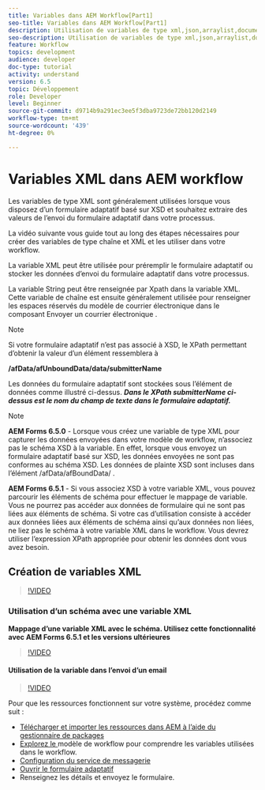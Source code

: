 ```yaml
---
title: Variables dans AEM Workflow[Part1]
seo-title: Variables dans AEM Workflow[Part1]
description: Utilisation de variables de type xml,json,arraylist,document dans le processus aem
seo-description: Utilisation de variables de type xml,json,arraylist,document dans le processus aem
feature: Workflow
topics: development
audience: developer
doc-type: tutorial
activity: understand
version: 6.5
topic: Développement
role: Developer
level: Beginner
source-git-commit: d9714b9a291ec3ee5f3dba9723de72bb120d2149
workflow-type: tm+mt
source-wordcount: '439'
ht-degree: 0%

---
```



# Variables XML dans AEM workflow

Les variables de type XML sont généralement utilisées lorsque vous disposez d’un formulaire adaptatif basé sur XSD et souhaitez extraire des valeurs de l’envoi du formulaire adaptatif dans votre processus.

La vidéo suivante vous guide tout au long des étapes nécessaires pour créer des variables de type chaîne et XML et les utiliser dans votre workflow.

La variable XML peut être utilisée pour préremplir le formulaire adaptatif ou stocker les données d’envoi du formulaire adaptatif dans votre processus.

La variable String peut être renseignée par Xpath dans la variable XML. Cette variable de chaîne est ensuite généralement utilisée pour renseigner les espaces réservés du modèle de courrier électronique dans le composant Envoyer un courrier électronique .

>[!NOTE]
>
>Si votre formulaire adaptatif n’est pas associé à XSD, le XPath permettant d’obtenir la valeur d’un élément ressemblera à
>
>**/afData/afUnboundData/data/submitterName**

Les données du formulaire adaptatif sont stockées sous l’élément de données comme illustré ci-dessus. **_Dans le XPath submitterName ci-dessus est le nom du champ de texte dans le formulaire adaptatif._**

>[!NOTE]
>
>**AEM Forms 6.5.0**  - Lorsque vous créez une variable de type XML pour capturer les données envoyées dans votre modèle de workflow, n’associez pas le schéma XSD à la variable. En effet, lorsque vous envoyez un formulaire adaptatif basé sur XSD, les données envoyées ne sont pas conformes au schéma XSD. Les données de plainte XSD sont incluses dans l’élément /afData/afBoundData/ .
>
>**AEM Forms 6.5.1**  - Si vous associez XSD à votre variable XML, vous pouvez parcourir les éléments de schéma pour effectuer le mappage de variable. Vous ne pourrez pas accéder aux données de formulaire qui ne sont pas liées aux éléments de schéma. Si votre cas d’utilisation consiste à accéder aux données liées aux éléments de schéma ainsi qu’aux données non liées, ne liez pas le schéma à votre variable XML dans le workflow. Vous devrez utiliser l’expression XPath appropriée pour obtenir les données dont vous avez besoin.

## Création de variables XML

>[!VIDEO](https://video.tv.adobe.com/v/26440?quality=12?autoplay=1)

### Utilisation d’un schéma avec une variable XML

**Mappage d’une variable XML avec le schéma. Utilisez cette fonctionnalité avec AEM Forms 6.5.1 et les versions ultérieures**

>[!VIDEO](https://video.tv.adobe.com/v/28098?quality=9&learn=on)

#### Utilisation de la variable dans l’envoi d’un email

>[!VIDEO](https://video.tv.adobe.com/v/26441?quality=12&learn=on)

Pour que les ressources fonctionnent sur votre système, procédez comme suit :

* [Télécharger et importer les ressources dans AEM à l’aide du gestionnaire de packages](assets/xmlandstringvariable.zip)
* [Explorez le ](http://localhost:4502/editor.html/conf/global/settings/workflow/models/vacationrequest.html) modèle de workflow pour comprendre les variables utilisées dans le workflow.
* [Configuration du service de messagerie](https://helpx.adobe.com/experience-manager/6-5/sites/administering/using/notification.html#ConfiguringtheMailService)
* [Ouvrir le formulaire adaptatif](http://localhost:4502/content/dam/formsanddocuments/applicationfortimeoff/jcr:content?wcmmode=disabled)
* Renseignez les détails et envoyez le formulaire.

